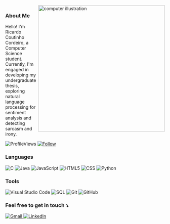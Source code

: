 <img src="https://user-images.githubusercontent.com/74038190/242390692-0b335028-1d3d-4ee5-b5b3-a373d499be7e.gif" alt="computer illustration" min-width="400px" max-width="400px" width="400px" align="right">

<p align="left"> 
  <h3>About Me</h3>
  Hello! I'm Ricardo Coutinho Cordeiro, a Computer Science student. Currently, I'm engaged in developing my undergraduate thesis, exploring natural language processing for sentiment analysis and detecting sarcasm and irony.
</p>
 
  ![ProfileViews](https://komarev.com/ghpvc/?username=RegretCode)
  [![Follow](https://img.shields.io/github/followers/RegretCode?label=Follow&style=social&color=black&logo=github)](https://github.com/RegretCode)

<p align="left">
  <h3>Languages</h3>
  
  ![C](https://img.shields.io/badge/-C-333333?style=flat&logo=C&logoColor=00599C)
  ![Java](https://img.shields.io/badge/-Java-333333?style=flat&logo=Java&logoColor=007396)
  ![JavaScript](https://img.shields.io/badge/-JavaScript-333333?style=flat&logo=javascript)
  ![HTML5](https://img.shields.io/badge/-HTML5-333333?style=flat&logo=HTML5)
  ![CSS](https://img.shields.io/badge/-CSS-333333?style=flat&logo=CSS3&logoColor=1572B6)
  ![Python](https://img.shields.io/badge/-Python-333333?style=flat&logo=python&logoColor=3776AB)
</p>

<p align="left">
  <h3>Tools</h3>
  
  ![Visual Studio Code](https://img.shields.io/badge/-Visual%20Studio%20Code-333333?style=flat&logo=visual-studio-code&logoColor=007ACC)
  ![SQL](https://img.shields.io/badge/-SQL-333333?style=flat&logo=sql&logoColor=4479A1)
  ![Git](https://img.shields.io/badge/-Git-333333?style=flat&logo=git&logoColor=F05032)
  ![GitHub](https://img.shields.io/badge/-GitHub-333333?style=flat&logo=github&logoColor=181717)
</p>

<p align="left">
  <h3>Feel free to get in touch ⤵️</h3> 
</p>

<a href="mailto:codeiro.ricardocoutinho@gmail.com" title="Gmail">
  <img src="https://img.shields.io/badge/-Gmail-FF0000?style=flat-square&labelColor=FF0000&logo=gmail&logoColor=white&link=mailto:codeiro.ricardocoutinho@gmail.com" alt="Gmail"/>
</a>

<a href="https://www.linkedin.com/in/ricardocoutinhocordeiro/" title="LinkedIn">
  <img src="https://img.shields.io/badge/-Linkedin-0e76a8?style=flat-square&logo=Linkedin&logoColor=white&link=https://www.linkedin.com/in/ricardocoutinhocordeiro/" alt="LinkedIn"/>
</a>
</p>
